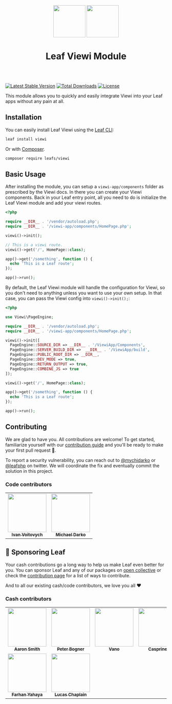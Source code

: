 <!-- markdownlint-disable no-inline-html -->

<p align="center">
  <br><br>
  <img src="https://leafphp.dev/logo-circle.png" height="100"/>
  <img src="https://viewi.net/logo.svg" height="100"/>
  <h1 align="center">Leaf Viewi Module</h1>
  <br><br>
</p>

[![Latest Stable Version](https://poser.pugx.org/leafs/viewi/v/stable)](https://packagist.org/packages/leafs/viewi)
[![Total Downloads](https://poser.pugx.org/leafs/viewi/downloads)](https://packagist.org/packages/leafs/viewi)
[![License](https://poser.pugx.org/leafs/viewi/license)](https://packagist.org/packages/leafs/viewi)

This module allows you to quickly and easily integrate Viewi into your Leaf apps without any pain at all.

## Installation

You can easily install Leaf Viewi using the [Leaf CLI](https://cli.leafphp.dev):

```sh
leaf install viewi
```

Or with [Composer](https://getcomposer.org/).

```bash
composer require leafs/viewi
```

## Basic Usage

After installing the module, you can setup a `viewi-app/components` folder as prescribed by the Viewi docs. In there you can create your Viewi components. Back in your Leaf entry point, all you need to do is initialize the Leaf Viewi module and add your viewi routes.

```php
<?php

require __DIR__ . '/vendor/autoload.php';
require __DIR__ . '/viewi-app/components/HomePage.php';

viewi()->init();

// This is a viewi route.
viewi()->get('/', HomePage::class);

app()->get('/something', function () {
  echo 'This is a Leaf route';
});

app()->run();
```

By default, the Leaf Viewi module will handle the configuration for Viewi, so you don't need to anything unless you want to use your own setup. In that case, you can pass the Viewi config into `viewi()->init();`:

```php
<?php

use Viewi\PageEngine;

require __DIR__ . '/vendor/autoload.php';
require __DIR__ . '/viewi-app/components/HomePage.php';

viewi()->init([
  PageEngine::SOURCE_DIR => __DIR__ . '/ViewiApp/Components',
  PageEngine::SERVER_BUILD_DIR =>  __DIR__ . '/ViewiApp/build',
  PageEngine::PUBLIC_ROOT_DIR => __DIR__,
  PageEngine::DEV_MODE => true,
  PageEngine::RETURN_OUTPUT => true,
  PageEngine::COMBINE_JS => true
]);

viewi()->get('/', HomePage::class);

app()->get('/something', function () {
  echo 'This is a Leaf route';
});

app()->run();
```

## Contributing

We are glad to have you. All contributions are welcome! To get started, familiarize yourself with our [contribution guide](https://leafphp.dev/community/contributing.html) and you'll be ready to make your first pull request 🚀.

To report a security vulnerability, you can reach out to [@mychidarko](https://twitter.com/mychidarko) or [@leafphp](https://twitter.com/leafphp) on twitter. We will coordinate the fix and eventually commit the solution in this project.

### Code contributors

<table>
	<tr>
		<td align="center">
			<a href="https://github.com/ivanvoitovych/">
				<img src="https://avatars.githubusercontent.com/u/9718423?v=4" width="120px" alt=""/>
				<br />
				<sub><b>Ivan Voitovych</b></sub>
			</a>
		</td>
    <td align="center">
			<a href="https://github.com/mychidarko">
				<img src="https://avatars.githubusercontent.com/u/26604242?v=4" width="120px" alt=""/>
				<br />
				<sub>
					<b>Michael Darko</b>
				</sub>
			</a>
		</td>
	</tr>
</table>

## 🤩 Sponsoring Leaf

Your cash contributions go a long way to help us make Leaf even better for you. You can sponsor Leaf and any of our packages on [open collective](https://opencollective.com/leaf) or check the [contribution page](https://leafphp.dev/support/) for a list of ways to contribute.

And to all our existing cash/code contributors, we love you all ❤️

### Cash contributors

<table>
	<tr>
		<td align="center">
			<a href="https://opencollective.com/aaron-smith3">
				<img src="https://images.opencollective.com/aaron-smith3/08ee620/avatar/256.png" width="120px" alt=""/>
				<br />
				<sub><b>Aaron Smith</b></sub>
			</a>
		</td>
		<td align="center">
			<a href="https://opencollective.com/peter-bogner">
				<img src="https://images.opencollective.com/peter-bogner/avatar/256.png" width="120px" alt=""/>
				<br />
				<sub><b>Peter Bogner</b></sub>
			</a>
		</td>
		<td align="center">
			<a href="#">
				<img src="https://images.opencollective.com/guest-32634fda/avatar.png" width="120px" alt=""/>
				<br />
				<sub><b>Vano</b></sub>
			</a>
		</td>
    <td align="center">
      <a href="#">
        <img
          src="https://images.opencollective.com/guest-c72a498e/avatar.png"
          width="120px"
          alt=""
        />
        <br />
        <sub><b>Casprine</b></sub>
      </a>
    </td>
	</tr>
  <tr>
    <td align="center">
			<a href="https://github.com/doc-han">
				<img src="https://avatars.githubusercontent.com/u/35382021?v=4" width="120px" alt=""/>
				<br />
				<sub><b>Farhan Yahaya</b></sub>
			</a>
		</td>
    <td align="center">
			<a href="https://www.lucaschaplain.design/">
				<img src="https://images.opencollective.com/sptaule/aa5f956/avatar/256.png" width="120px" alt=""/>
				<br />
				<sub><b>Lucas Chaplain</b></sub>
			</a>
		</td>
  </tr>
</table>
